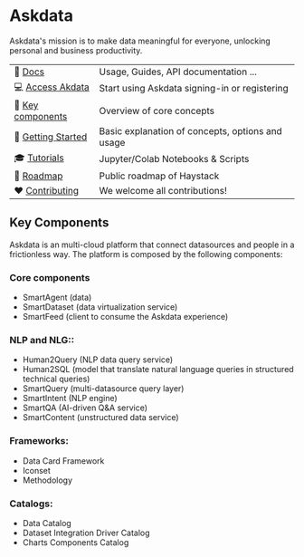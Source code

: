 # Askdata

Askdata's mission is to make data meaningful for everyone, unlocking personal and business productivity.

|  |  |
|-|-|
| :ledger: [Docs](https://docs.askdata.com) | Usage, Guides, API documentation ...|
| :computer: [Access Akdata](https://askdata.com/agent) | Start using Askdata signing-in or registering |
| :art: [Key components](https://github.com/askdataHQ/askdata/#key-components) | Overview of core concepts |
| :eyes: [Getting Started](https://docs.askdata.com/getting-started) | Basic explanation of concepts, options and usage |
| :mortar_board: [Tutorials](https://docs.askdata.com/tutorials) | Jupyter/Colab Notebooks & Scripts |
| :telescope: [Roadmap](https://docs.askdata.com/roadmap) | Public roadmap of Haystack |
| :heart: [Contributing](https://github.com/askdataHQ/askdata/#heart-contributing) | We welcome all contributions! |


## Key Components

Askdata is an multi-cloud platform that connect datasources and people in a frictionless way. The platform is composed by the following components:

### Core components
* SmartAgent (data)
* SmartDataset (data virtualization service) 
* SmartFeed (client to consume the Askdata experience)

### NLP and NLG::
* Human2Query (NLP data query service)
* Human2SQL (model that translate natural language queries in structured technical queries)
* SmartQuery (multi-datasource query layer)
* SmartIntent (NLP engine)
* SmartQA (AI-driven Q&A service)
* SmartContent (unstructured data service)

### Frameworks:
* Data Card Framework
* Iconset
* Methodology 

### Catalogs:
* Data Catalog
* Dataset Integration Driver Catalog
* Charts Components Catalog 


